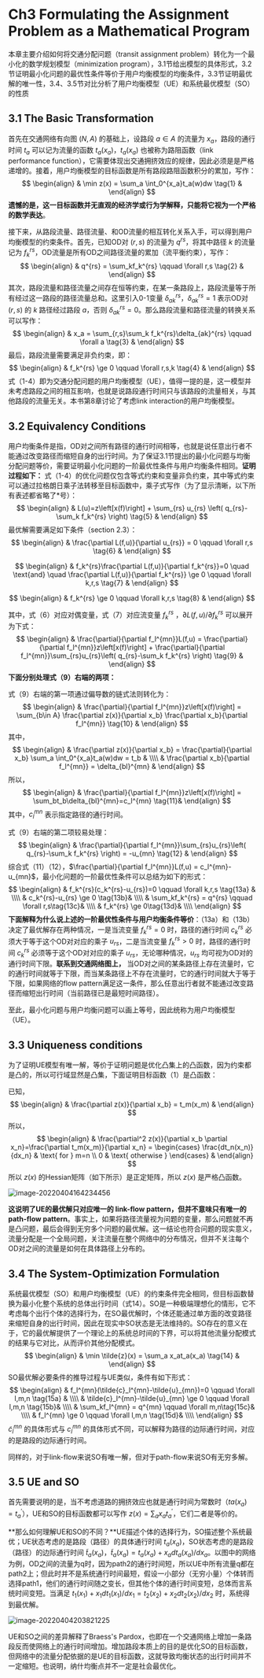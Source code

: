 # Ch3 Formulating the Assignment Problem as a Mathematical Program

本章主要介绍如何将交通分配问题（transit assignment problem）转化为一个最小化的数学规划模型（minimization program），3.1节给出模型的具体形式，3.2节证明最小化问题的最优性条件等价于用户均衡模型的均衡条件，3.3节证明最优解的唯一性，3.4、3.5节对比分析了用户均衡模型（UE）和系统最优模型（SO）的性质

## 3.1 The Basic Transformation

首先在交通网络有向图 $(N,A)$ 的基础上，设路段 $a\in A$ 的流量为 $x_a$，路段的通行时间 $t_a$ 可以记为流量的函数 $t_a(x_a)$，$t_a(x_a)$ 也被称为路阻函数（link performance function），它需要体现出交通拥挤效应的规律，因此必须是是严格递增的。接着，用户均衡模型的目标函数是所有路段路阻函数积分的累加，写作：
$$
\begin{align}
& \min z(x) = \sum_a \int_0^{x_a}t_a(w)dw \tag{1} &
\end{align}
$$
**遗憾的是，这一目标函数并无直观的经济学或行为学解释，只能将它视为一个严格的数学表达**。

接下来，从路段流量、路径流量、和OD流量的相互转化关系入手，可以得到用户均衡模型的约束条件。首先，已知OD对 $(r,s)$ 的流量为 $q^{rs}$，将其中路径 $k$ 的流量记为 $f_{k}^{rs}$，OD流量是所有OD之间路径流量的累加（流平衡约束），写作：
$$
\begin{align}
& q^{rs} = \sum_kf_k^{rs} \qquad \forall r,s \tag{2} &
\end{align}
$$
其次，路段流量和路径流量之间存在恒等约束，在某一条路段上，路段流量等于所有经过这一路段的路径流量总和。这里引入0-1变量 $\delta_{ak}^{rs}$，$\delta_{ak}^{rs}=1$ 表示OD对 $(r,s)$ 的 $k$ 路径经过路段 $a$，否则 $\delta_{ak}^{rs}=0$。那么路段流量和路径流量的转换关系可以写作：
$$
\begin{align}
& x_a = \sum_{r,s}\sum_k f_k^{rs}\delta_{ak}^{rs} \qquad \forall a \tag{3} &
\end{align}
$$
最后，路段流量需要满足非负约束，即：
$$
\begin{align}
& f_k^{rs} \ge 0 \qquad \forall r,s,k \tag{4} &
\end{align}
$$
式（1-4）即为交通分配问题的用户均衡模型（UE），值得一提的是，这一模型并未考虑路段之间的相互影响，也就是说路段通行时间只与该路段的流量相关，与其他路段的流量无关。本书第8章讨论了考虑link interaction的用户均衡模型。

## 3.2 Equivalency Conditions

用户均衡条件是指，OD对之间所有路径的通行时间相等，也就是说任意出行者不能通过改变路径而缩短自身的出行时间。为了保证3.1节提出的最小化问题与均衡分配问题等价，需要证明最小化问题的一阶最优性条件与用户均衡条件相同。**证明过程如下：**
式（1-4）的优化问题仅包含等式约束和变量非负约束，其中等式约束可以通过拉格朗日乘子法转移至目标函数中，乘子式写作（为了显示清晰，以下所有表述都省略了\*号）：
$$
\begin{align}
& L(u)=z\left[x(f)\right] + \sum_{rs} u_{rs} \left( q_{rs}- \sum_k f_k^{rs} \right) \tag{5} &
\end{align}
$$
最优解需要满足如下条件（section 2.3）：
$$
\begin{align}
& \frac{\partial L(f,u)}{\partial u_{rs}} = 0 \qquad \forall r,s
\tag{6} &
\end{align}
$$

$$
\begin{align}
& f_k^{rs}\frac{\partial L(f,u)}{\partial f_k^{rs}}=0 
\quad \text{and} \quad
\frac{\partial L(f,u)}{\partial f_k^{rs}} \ge 0 \qquad \forall k,r,s
\tag{7} &
\end{align}
$$

$$
\begin{align}
& f_k^{rs} \ge 0  \qquad \forall k,r,s \tag{8} &
\end{align}
$$

其中，式（6）对应对偶变量，式（7）对应流变量 $f_k^{rs}$ ，${\partial L(f,u)}/{\partial f_k^{rs}}$ 可以展开为下式：
$$
\begin{align}
& \frac{\partial}{\partial f_l^{mn}}L(f,u) = 
\frac{\partial}{\partial f_l^{mn}}z\left[x(f)\right] +
\frac{\partial}{\partial f_l^{mn}}\sum_{rs}u_{rs}\left( q_{rs}-\sum_k f_k^{rs} \right)
\tag{9} &
\end{align}
$$
**下面分别处理式（9）右端的两项：**

式（9）右端的第一项通过偏导数的链式法则转化为：
$$
\begin{align}
& \frac{\partial}{\partial f_l^{mn}}z\left[x(f)\right] =
\sum_{b\in A} \frac{\partial z(x)}{\partial x_b} \frac{\partial x_b}{\partial f_l^{mn}}
\tag{10} &
\end{align}
$$
其中，
$$
\begin{align}
& \frac{\partial z(x)}{\partial x_b} = \frac{\partial}{\partial x_b} \sum_a \int_0^{x_a}t_a(w)dw = t_b & \\\\
& \frac{\partial x_b}{\partial f_l^{mn}} = \delta_{bl}^{mn} &
\end{align}
$$
所以，
$$
\begin{align}
& \frac{\partial}{\partial f_l^{mn}}z\left[x(f)\right] = \sum_bt_b\delta_{bl}^{mn}=c_l^{mn} \tag{11}&
\end{align}
$$
其中，$c_l^{mn}$ 表示指定路径的通行时间。

式（9）右端的第二项较易处理：
$$
\begin{align}
& \frac{\partial}{\partial f_l^{mn}}\sum_{rs}u_{rs}\left( q_{rs}-\sum_k f_k^{rs} \right) = -u_{mn}
\tag{12} &
\end{align}
$$
综合式（11）（12），$\frac{\partial}{\partial f_l^{mn}}L(f,u) = c_l^{mn}-u_{mn}$，最小化问题的一阶最优性条件可以总结为如下的形式：
$$
\begin{align}
& f_k^{rs}(c_k^{rs}-u_{rs})=0 \qquad \forall k,r,s \tag{13a} & \\\\
& c_k^{rs}-u_{rs} \ge 0 \tag{13b}& \\\\
& \sum_kf_k^{rs} = q^{rs} \qquad \forall r,s\tag{13c}& \\\\
& f_k^{rs} \ge 0\tag{13d}& \\\\
\end{align}
$$
**下面解释为什么说上述的一阶最优性条件与用户均衡条件等价**：（13a）和（13b）决定了最优解存在两种情况，一是当流变量 $f_k^{rs}=0$ 时，路径的通行时间 $c_k^{rs}$ 必须大于等于这个OD对对应的乘子 $u_{rs}$，二是当流变量 $f_k^{rs}>0$ 时，路径的通行时间 $c_k^{rs}$ 必须等于这个OD对对应的乘子 $u_{rs}$，无论哪种情况，$u_{rs}$ 均可视为OD对的通行时间下限。**联系到交通网络图上，** 当OD对之间的某条路径上存在流量时，它的通行时间就等于下限，而当某条路径上不存在流量时，它的通行时间就大于等于下限，如果网络的flow pattern满足这一条件，那么任意出行者就不能通过改变路径而缩短出行时间（当前路径已是最短时间路径）。

至此，最小化问题与用户均衡问题可以画上等号，因此统称为用户均衡模型（UE）。

## 3.3 Uniqueness conditions

 为了证明UE模型有唯一解，等价于证明问题是优化凸集上的凸函数，因为约束都是凸的，所以可行域显然是凸集，下面证明目标函数（1）是凸函数：

已知，
$$
\begin{align}
& \frac{\partial z(x)}{\partial x_b} = t_m(x_m) &
\end{align}
$$
所以，
$$
\begin{align}
& \frac{\partial^2 z(x)}{\partial x_b \partial x_n}=\frac{\partial t_m(x_m)}{\partial x_n} = 
\begin{cases}
\frac{dt_n(x_n)}{dx_n}  & \text{ for } m=n \\
0  & \text{ otherwise }
\end{cases}
&
\end{align}
$$
所以 $z(x)$ 的Hessian矩阵（如下所示）是正定矩阵，所以 $z(x)$ 是严格凸函数。

![image-20220404164234456](https://picgo-1306169978.cos.ap-nanjing.myqcloud.com/20220404164241.png)

**这说明了UE的最优解只对应唯一的 link-flow pattern，但并不意味只有唯一的 path-flow pattern**。事实上，如果将路径流量视为问题的变量，那么问题就不再是凸问题，最后会得到无穷多个问题的最优解。这一结论也符合问题的现实意义，流量分配是一个全局问题，关注流量在整个网络中的分布情况，但并不关注每个OD对之间的流量是如何在具体路径上分布的。

## 3.4 The System-Optimization Formulation

系统最优模型（SO）和用户均衡模型（UE）的约束条件完全相同，但目标函数替换为最小化整个系统的总体出行时间（式14）。SO是一种极端理想化的情形，它不考虑每个出行个体的选择行为，在SO最优解时，个体还能通过单方面的改变路径来缩短自身的出行时间，因此在现实中SO状态是无法维持的。SO存在的意义在于，它的最优解提供了一个理论上的系统总时间的下界，可以将其他流量分配模式的结果与它对比，从而评价其他分配模式。
$$
\begin{align}
& \min \tilde{z}(x) = \sum_a x_at_a(x_a) \tag{14} &
\end{align}
$$
SO最优解必要条件的推导过程与UE类似，条件有如下形式：
$$
\begin{align}
& f_l^{mn}(\tilde{c}_l^{mn}-\tilde{u}_{mn})=0 \qquad \forall l,m,n \tag{15a} & \\\\
& \tilde{c}_l^{mn}-\tilde{u}_{mn} \ge 0 \qquad \forall l,m,n \tag{15b}& \\\\
& \sum_kf_l^{mn} = q^{mn} \qquad \forall m,n\tag{15c}& \\\\
& f_l^{mn} \ge 0 \qquad \forall l,m,n \tag{15d}& \\\\
\end{align}
$$
$\tilde{c}_{l}^{mn}$ 的具体形式与 $c_{l}^{mn}$ 的具体形式不同，可以解释为路径的边际通行时间，对应的是路段的边际通行时间。

同样的，对于link-flow来说SO有唯一解，但对于path-flow来说SO有无穷多解。

## 3.5 UE and SO

首先需要说明的是，当不考虑道路的拥挤效应也就是通行时间为常数时（$ta(x_a)=t^{\prime}_a$），UE和SO的目标函数都可以写作 $z(x)=\sum_ax_at^{\prime}_a$，它们二者是等价的。

**那么如何理解UE和SO的不同？**UE描述个体的选择行为，SO描述整个系统最优；UE状态考虑的是路段（路径）的具体通行时间 $t_a(x_a)$，SO状态考虑的是路段（路径）的边际通行时间 $\tilde{t}_a(x_a)$，$\tilde{t}_a(x_a)=t_a(x_a)+x_a{dt_a(x_a)}/{dx_a}$。以图中的网络为例，OD之间的流量为q时，因为path2的通行时间短，所以UE中所有流量q都在path2上；但此时并不是系统通行时间最短，假设一小部分（无穷小量）个体转而选择path1，他们的通行时间随之变长，但其他个体的通行时间变短，总体而言系统时间变短。当满足 $t_1(x_1)+x_1{dt_1(x_1)}/{dx_1}=t_2(x_2)+x_2{dt_2(x_2)}/{dx_2}$ 时，系统得到最优解。

![image-20220404203821225](https://picgo-1306169978.cos.ap-nanjing.myqcloud.com/20220404203821.png)

UE和SO之间的差异解释了Braess's Pardox，也即在一个交通网络上增加一条路段反而使网络上的通行时间增加。增加路段本质上的目的是优化SO的目标函数，但网络中的流量分配依据的是UE的目标函数，这就导致均衡状态的出行时间并不一定缩短。也说明，纳什均衡点并不一定是社会最优化。

